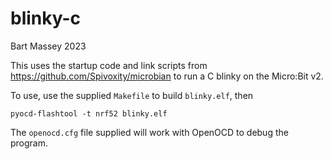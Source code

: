 # blinky-c
Bart Massey 2023

This uses the startup code and link scripts from
<https://github.com/Spivoxity/microbian> to run a C blinky
on the Micro:Bit v2.

To use, use the supplied `Makefile` to build `blinky.elf`,
then

    pyocd-flashtool -t nrf52 blinky.elf

The `openocd.cfg` file supplied will work with OpenOCD to
debug the program.
